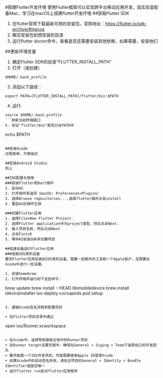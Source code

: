 #搭建Flutter开发环境
使用Flutter框架可以实现跨平台移动应用开发，因实验室配备Mac，学习在macOS上搭建flutter开发环境
##获取Flutter SDK
1. 在flutter官网下载最新可用的安装包，官网地址：https://flutter.io/sdk-archive/#macos
2. 解压安装包到想安装的目录
3. 运行flutter doctor命令，查看是否还需要安装其他依赖，如果需要，安装他们

##更新环境变量
1. 确定Flutter SDK的目录"FLUTTER\_INSTALL\_PATH"
2. 打开（或创建）
```
$HOME/.bash_profile
```
3. 添加以下路径：
```
export PATH=[FLUTTER_INSTALL_PATH]/flutter/bin:$PATH
```
4. 运行
```
source $HOME/.bash_profile
```刷新当前终端窗口
5. 验证"flutter/bin"是否已在PATH中
```
echo $PATH
```

##安装Xcode
过程简单，不再描述

##安装Android Studio
同上

##IDE配置与使用
###安装Flutter和Dart插件
1. 启动AS
2. 打开插件首选项（macOS: Preferences>Plugins）
3. 选择Browse repositories...,选择flutter插件点击install
4. 重启AS后插件生效

###创建Flutter应用
1. 选择File>New Flutter Project.
2. 选择Flutter application作为project类型，然后点击Next.
3. 输入项目名称，然后点击Next
4. 点击Finish
5. 等待AS安装SDK并创建项目

##连接设备运行Flutter应用
###连接IOS真机设备
要将Flutter应用安装到IOS真机设备，需要一些额外的工具和一个Apple账户，还需要在Xcode中进行一些设置。  

1. 安装homebrew  
2. 打开终端并运行如下这些命令：
```
brew update
brew install --HEAD libimobiledevice
brew install ideviceinstaller ios-deploy cocoapods
pod setup
```

3. 遵循Xcode签名流程来配置项目

+ 在Flutter项目目录中通过
```
open ios/Runner.xcworkspace
```打开默认的Xcode workspace  

+ 在Xcode中，选择导航面板左侧中的Runner项目
+ 在Runner target设置页面中，确保在General > Siging > Team下选择自己的开发团队
+ 要开始第一个IOS开发项目，可能需要使用Apple ID登录Xcode
+ 如果Xcode中的自动签名失败，请验证项目的General > Identity > Bundle Identifier值是否唯一
+ 运行flutter run启动flutter应用程序
